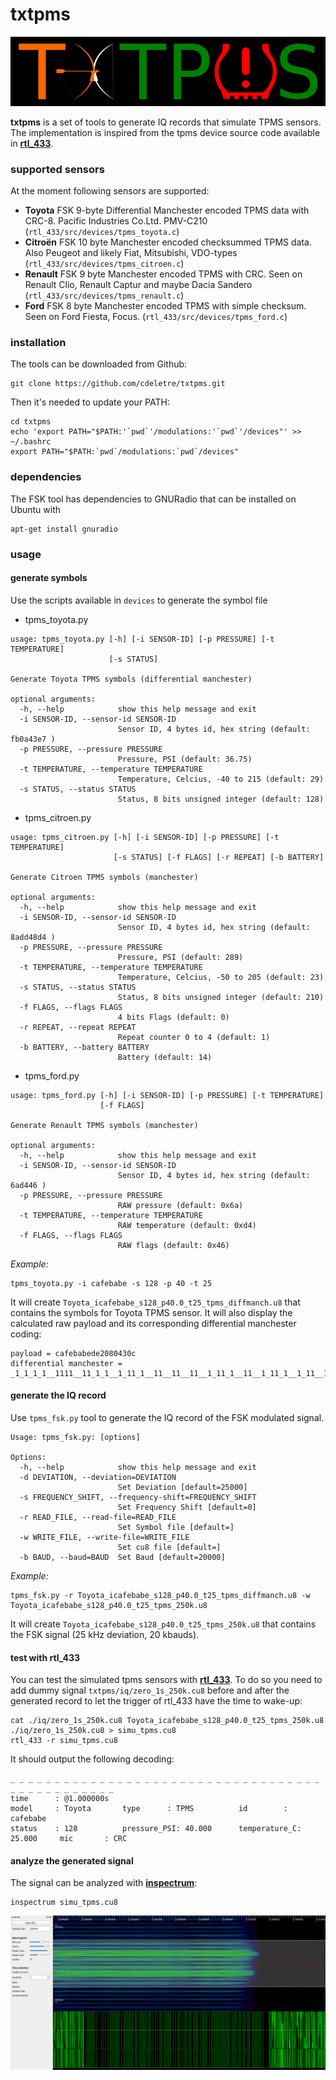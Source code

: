 # txtpms

![txtpms_logo](https://raw.githubusercontent.com/cdeletre/txtpms/master/pics/txtpms_logo.png)

**txtpms** is a set of tools to generate IQ records that simulate TPMS sensors. The implementation is inspired from the tpms device source code available in [**rtl_433**](https://github.com/merbanan/rtl_433).

### supported sensors

At the moment following sensors are supported:

 - **Toyota** FSK 9-byte Differential Manchester encoded TPMS data with CRC-8. Pacific Industries Co.Ltd. PMV-C210 (`rtl_433/src/devices/tpms_toyota.c`)
 - **Citroën** FSK 10 byte Manchester encoded checksummed TPMS data. Also Peugeot and likely Fiat, Mitsubishi, VDO-types (`rtl_433/src/devices/tpms_citroen.c`)
 - **Renault** FSK 9 byte Manchester encoded TPMS with CRC. Seen on Renault Clio, Renault Captur and maybe Dacia Sandero (`rtl_433/src/devices/tpms_renault.c`)
 - **Ford** FSK 8 byte Manchester encoded TPMS with simple checksum. Seen on Ford Fiesta, Focus. (`rtl_433/src/devices/tpms_ford.c`)

### installation

The tools can be downloaded from Github:

	git clone https://github.com/cdeletre/txtpms.git

Then it's needed to update your PATH:

	cd txtpms
	echo 'export PATH="$PATH:'`pwd`'/modulations:'`pwd`'/devices"' >> ~/.bashrc
	export PATH="$PATH:`pwd`/modulations:`pwd`/devices"

### dependencies

The FSK tool has dependencies to GNURadio that can be installed on Ubuntu with

	apt-get install gnuradio

### usage

#### generate symbols

Use the scripts available in `devices` to generate the symbol file

 - tpms_toyota.py

```
usage: tpms_toyota.py [-h] [-i SENSOR-ID] [-p PRESSURE] [-t TEMPERATURE]
                      [-s STATUS]

Generate Toyota TPMS symbols (differential manchester)

optional arguments:
  -h, --help            show this help message and exit
  -i SENSOR-ID, --sensor-id SENSOR-ID
                        Sensor ID, 4 bytes id, hex string (default: fb0a43e7 )
  -p PRESSURE, --pressure PRESSURE
                        Pressure, PSI (default: 36.75)
  -t TEMPERATURE, --temperature TEMPERATURE
                        Temperature, Celcius, -40 to 215 (default: 29)
  -s STATUS, --status STATUS
                        Status, 8 bits unsigned integer (default: 128)
```

 - tpms_citroen.py

```
usage: tpms_citroen.py [-h] [-i SENSOR-ID] [-p PRESSURE] [-t TEMPERATURE]
                       [-s STATUS] [-f FLAGS] [-r REPEAT] [-b BATTERY]

Generate Citroen TPMS symbols (manchester)

optional arguments:
  -h, --help            show this help message and exit
  -i SENSOR-ID, --sensor-id SENSOR-ID
                        Sensor ID, 4 bytes id, hex string (default: 8add48d4 )
  -p PRESSURE, --pressure PRESSURE
                        Pressure, PSI (default: 289)
  -t TEMPERATURE, --temperature TEMPERATURE
                        Temperature, Celcius, -50 to 205 (default: 23)
  -s STATUS, --status STATUS
                        Status, 8 bits unsigned integer (default: 210)
  -f FLAGS, --flags FLAGS
                        4 bits Flags (default: 0)
  -r REPEAT, --repeat REPEAT
                        Repeat counter 0 to 4 (default: 1)
  -b BATTERY, --battery BATTERY
                        Battery (default: 14)
```

 - tpms_ford.py

```
usage: tpms_ford.py [-h] [-i SENSOR-ID] [-p PRESSURE] [-t TEMPERATURE]
                    [-f FLAGS]

Generate Renault TPMS symbols (manchester)

optional arguments:
  -h, --help            show this help message and exit
  -i SENSOR-ID, --sensor-id SENSOR-ID
                        Sensor ID, 4 bytes id, hex string (default: 6ad446 )
  -p PRESSURE, --pressure PRESSURE
                        RAW pressure (default: 0x6a)
  -t TEMPERATURE, --temperature TEMPERATURE
                        RAW temperature (default: 0xd4)
  -f FLAGS, --flags FLAGS
                        RAW flags (default: 0x46)
```

_Example:_

	tpms_toyota.py -i cafebabe -s 128 -p 40 -t 25

It will create `Toyota_icafebabe_s128_p40.0_t25_tpms_diffmanch.u8` that contains the symbols for Toyota TPMS sensor.  It will also display the calculated raw payload and its corresponding differential manchester coding:


	payload = cafebabede2080430c
	differential manchester = _1_1_1_1__1111__11_1_1__1_11_1__11__11__11__1_11_1__11__1_11_1__1_11__11__11_1__11_1__11__11_1_1_1__1_1_1_1_1_11_1_1_1_1_1_1_1_1__1_1_1_1_11__1_1_1_1_11__1_1_111

#### generate the IQ record

Use `tpms_fsk.py` tool to generate the IQ record of the FSK modulated signal.

```
Usage: tpms_fsk.py: [options]

Options:
  -h, --help            show this help message and exit
  -d DEVIATION, --deviation=DEVIATION
                        Set Deviation [default=25000]
  -s FREQUENCY_SHIFT, --frequency-shift=FREQUENCY_SHIFT
                        Set Frequency Shift [default=0]
  -r READ_FILE, --read-file=READ_FILE
                        Set Symbol file [default=]
  -w WRITE_FILE, --write-file=WRITE_FILE
                        Set cu8 file [default=]
  -b BAUD, --baud=BAUD  Set Baud [default=20000]

```

_Example:_

	tpms_fsk.py -r Toyota_icafebabe_s128_p40.0_t25_tpms_diffmanch.u8 -w Toyota_icafebabe_s128_p40.0_t25_tpms_250k.u8

It will create `Toyota_icafebabe_s128_p40.0_t25_tpms_250k.u8` that contains the FSK signal (25 kHz deviation, 20 kbauds).

#### test with rtl\_433

You can test the simulated tpms sensors with [**rtl_433**](https://github.com/merbanan/rtl_433). To do so you need to add dummy signal `txtpms/iq/zero_1s_250k.cu8` before and after the generated record to let the trigger of rtl\_433 have the time to wake-up:

	cat ./iq/zero_1s_250k.cu8 Toyota_icafebabe_s128_p40.0_t25_tpms_250k.u8 ./iq/zero_1s_250k.cu8 > simu_tpms.cu8
	rtl_433 -r simu_tpms.cu8

It should output the following decoding:

	_ _ _ _ _ _ _ _ _ _ _ _ _ _ _ _ _ _ _ _ _ _ _ _ _ _ _ _ _ _ _ _ _ _ _ _ _ _ _ _ _ _ _ _ _ _ _
	time      : @1.000000s
	model     : Toyota       type      : TPMS          id        : cafebabe
	status    : 128          pressure_PSI: 40.000      temperature_C: 25.000     mic       : CRC

#### analyze the generated signal

The signal can be analyzed with [**inspectrum**](https://github.com/miek/inspectrum):

	inspectrum simu_tpms.cu8

![inspectrum](https://raw.githubusercontent.com/cdeletre/txtpms/master/pics/inspectrum.png)